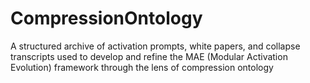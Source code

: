 # CompressionOntology
A structured archive of activation prompts, white papers, and collapse transcripts used to develop and refine the MAE (Modular Activation Evolution) framework through the lens of compression ontology
